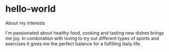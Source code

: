 # hello-world

About my interests

I'm passionated about healthy food, cooking and tasting new dishes brings me joy. In combination with loving to try out different types of sports and exercises it gives me the perfect balance for a fulfilling daily life.

